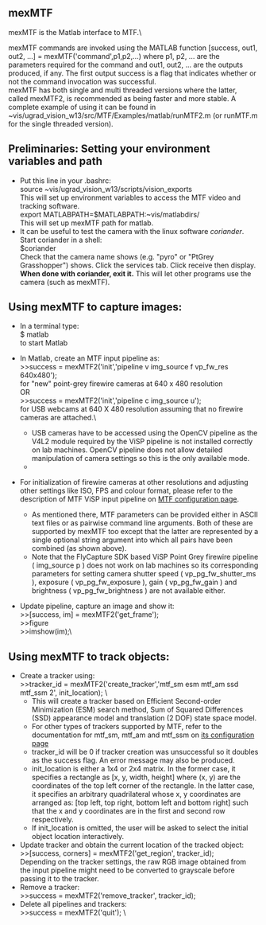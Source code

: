 mexMTF
------

mexMTF is the Matlab interface to MTF.\

mexMTF commands are invoked using the MATLAB function [success, out1,
out2, ...] = mexMTF('command',p1,p2,...) where p1, p2, ... are the
parameters required for the command and out1, out2, ... are the outputs
produced, if any. The first output success is a flag that indicates
whether or not the command invocation was successful. \
 mexMTF has both single and multi threaded versions where the latter,
called mexMTF2, is recommended as being faster and more stable. A
complete example of using it can be found in
\~vis/ugrad\_vision\_w13/src/MTF/Examples/matlab/runMTF2.m (or runMTF.m
for the single threaded version).

Preliminaries: Setting your environment variables and path
----------------------------------------------------------

-   Put this line in your .bashrc: \
     source \~vis/ugrad\_vision\_w13/scripts/vision\_exports\
     This will set up environment variables to access the MTF video and
    tracking software.\
     export MATLABPATH=\$MATLABPATH:\~vis/matlabdirs/ \
     This will set up mexMTF path for matlab.
-   It can be useful to test the camera with the linux software
    *coriander*. Start coriander in a shell: \
     \$coriander \
     Check that the camera name shows (e.g. "pyro" or "PtGrey
    Grasshopper") shows. Click the services tab. Click receive then
    display.\
     **When done with coriander, exit it.** This will let other programs
    use the camera (such as mexMTF).

Using mexMTF to capture images:
-------------------------------

-   In a terminal type:\
     \$ matlab\
     to start Matlab
-   In Matlab, create an MTF input pipeline as: \
     \>\>success = mexMTF2('init','pipeline v img\_source f vp\_fw\_res
    640x480'); \
     for "new" point-grey firewire cameras at 640 x 480 resolution \
     OR\
     \>\>success = mexMTF2('init','pipeline c img\_source u'); \
     for USB webcams at 640 X 480 resolution assuming that no firewire
    cameras are attached.\
    -   USB cameras have to be accessed using the OpenCV pipeline as the
        V4L2 module required by the ViSP pipeline is not installed
        correctly on lab machines. OpenCV pipeline does not allow
        detailed manipulation of camera settings so this is the only
        available mode.
    -   

-   For initialization of firewire cameras at other resolutions and
    adjusting other settings like ISO, FPS and colour format, please
    refer to the description of MTF ViSP input pipeline on [MTF
    configuration
    page](http://webdocs.cs.ualberta.ca/~vis/mtf/params.html).
    -   As mentioned there, MTF parameters can be provided either in
        ASCII text files or as pairwise command line arguments. Both of
        these are supported by mexMTF too except that the latter are
        represented by a single optional string argument into which all
        pairs have been combined (as shown above).
    -   Note that the FlyCapture SDK based ViSP Point Grey firewire
        pipeline ( img\_source p ) does not work on lab machines so its
        corresponding parameters for setting camera shutter speed (
        vp\_pg\_fw\_shutter\_ms ), exposure ( vp\_pg\_fw\_exposure ),
        gain ( vp\_pg\_fw\_gain ) and brightness (
        vp\_pg\_fw\_brightness ) are not available either.
-   Update pipeline, capture an image and show it: \
     \>\>[success, im] = mexMTF2('get\_frame');\
     \>\>figure\
     \>\>imshow(im);\

Using mexMTF to track objects:
------------------------------

-   Create a tracker using:\
     \>\>tracker\_id = mexMTF2('create\_tracker','mtf\_sm esm mtf\_am
    ssd mtf\_ssm 2', init\_location); \
    -   This will create a tracker based on Efficient Second-order
        Minimization (ESM) search method, Sum of Squared Differences
        (SSD) appearance model and translation (2 DOF) state space
        model.
    -   For other types of trackers supported by MTF, refer to the
        documentation for mtf\_sm, mtf\_am and mtf\_ssm on [its
        configuration
        page](http://webdocs.cs.ualberta.ca/~vis/mtf/params.html)
    -   tracker\_id will be 0 if tracker creation was unsuccessful so it
        doubles as the success flag. An error message may also be
        produced.
    -   init\_location is either a 1x4 or 2x4 matrix. In the former
        case, it specifies a rectangle as [x, y, width, height] where
        (x, y) are the coordinates of the top left corner of the
        rectangle. In the latter case, it specifies an arbitrary
        quadrilateral whose x, y coordinates are arranged as: [top left,
        top right, bottom left and bottom right] such that the x and y
        coordinates are in the first and second row respectively.
    -   If init\_location is omitted, the user will be asked to select
        the initial object location interactively.
-   Update tracker and obtain the current location of the tracked
    object:\
     \>\>[success, corners] = mexMTF2('get\_region', tracker\_id); \
     Depending on the tracker settings, the raw RGB image obtained from
    the input pipeline might need to be converted to grayscale before
    passing it to the tracker.
-   Remove a tracker:\
     \>\>success = mexMTF2('remove\_tracker', tracker\_id);
-   Delete all pipelines and trackers:\
     \>\>success = mexMTF2('quit'); \